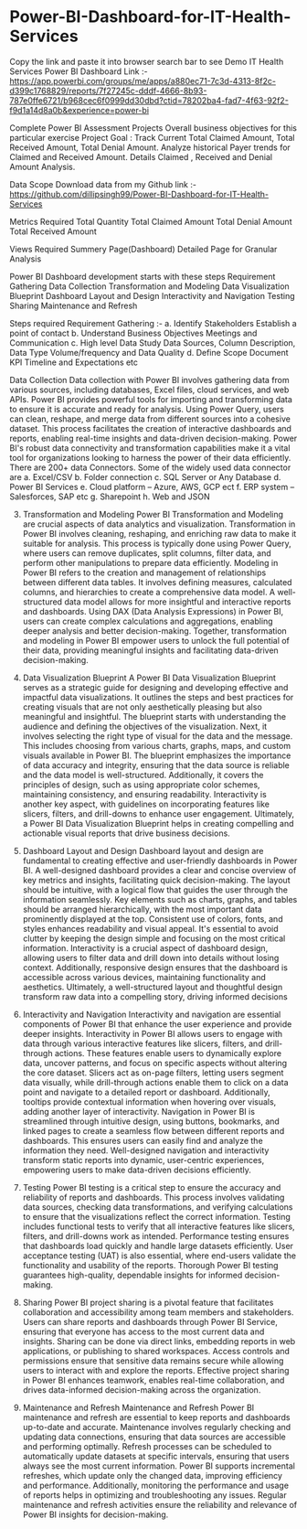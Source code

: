 # Power-BI-Dashboard-for-IT-Health-Services

Copy the link and paste it into browser search bar to see Demo IT Health Services Power BI Dashboard
Link :- https://app.powerbi.com/groups/me/apps/a880ec71-7c3d-4313-8f2c-d399c1768829/reports/7f27245c-dddf-4666-8b93-787e0ffe6721/b968cec6f0999dd30dbd?ctid=78202ba4-fad7-4f63-92f2-f9d1a14d8a0b&experience=power-bi

Complete Power BI Assessment Projects
Overall business objectives for this particular exercise
Project Goal :
	Track Current Total Claimed Amount, Total Received Amount, Total Denial Amount.
	Analyze historical Payer trends for Claimed and Received Amount.
	Details Claimed , Received and Denial Amount Analysis.

Data Scope
	Download data from my Github link :- https://github.com/dillipsingh99/Power-BI-Dashboard-for-IT-Health-Services

Metrics Required
	Total Quantity
	Total Claimed Amount
	Total Denial Amount
	Total Received Amount

Views Required
	Summery Page(Dashboard)
	Detailed Page for Granular Analysis


Power BI Dashboard development starts with these steps
Requirement Gathering
Data Collection
Transformation and Modeling
Data Visualization Blueprint
Dashboard Layout and Design
Interactivity and Navigation
Testing
Sharing
Maintenance and Refresh

Steps required
Requirement Gathering :-
a. Identify Stakeholders
     Establish a point of contact
b. Understand Business Objectives
    Meetings and Communication
c. High level Data Study
     Data Sources, Column Description, Data Type
    Volume/frequency and Data Quality
d. Define Scope
    Document KPI
    Timeline and Expectations etc

Data Collection
Data collection with Power BI involves gathering data from various sources, including databases, Excel files, cloud services, and web APIs. Power BI provides powerful tools for importing and transforming data to ensure it is accurate and ready for analysis. Using Power Query, users can clean, reshape, and merge data from different sources into a cohesive dataset. This process facilitates the creation of interactive dashboards and reports, enabling real-time insights and data-driven decision-making. Power BI's robust data connectivity and transformation capabilities make it a vital tool for organizations looking to harness the power of their data efficiently.
There are 200+ data Connectors. Some of the widely used data connector are
a. Excel/CSV
b. Folder connection
c. SQL Server or Any Database
d. Power BI Services
e. Cloud platform – Azure, AWS, GCP ect
f. ERP system – Salesforces, SAP etc
g. Sharepoint
h. Web and JSON

3. Transformation and Modeling
Power BI Transformation and Modeling are crucial aspects of data analytics and visualization. Transformation in Power BI involves cleaning, reshaping, and enriching raw data to make it suitable for analysis. This process is typically done using Power Query, where users can remove duplicates, split columns, filter data, and perform other manipulations to prepare data efficiently.
Modeling in Power BI refers to the creation and management of relationships between different data tables. It involves defining measures, calculated columns, and hierarchies to create a comprehensive data model. A well-structured data model allows for more insightful and interactive reports and dashboards.
Using DAX (Data Analysis Expressions) in Power BI, users can create complex calculations and aggregations, enabling deeper analysis and better decision-making. Together, transformation and modeling in Power BI empower users to unlock the full potential of their data, providing meaningful insights and facilitating data-driven decision-making.


4. Data Visualization Blueprint
A Power BI Data Visualization Blueprint serves as a strategic guide for designing and developing effective and impactful data visualizations. It outlines the steps and best practices for creating visuals that are not only aesthetically pleasing but also meaningful and insightful. The blueprint starts with understanding the audience and defining the objectives of the visualization.
Next, it involves selecting the right type of visual for the data and the message. This includes choosing from various charts, graphs, maps, and custom visuals available in Power BI. The blueprint emphasizes the importance of data accuracy and integrity, ensuring that the data source is reliable and the data model is well-structured.
Additionally, it covers the principles of design, such as using appropriate color schemes, maintaining consistency, and ensuring readability. Interactivity is another key aspect, with guidelines on incorporating features like slicers, filters, and drill-downs to enhance user engagement. Ultimately, a Power BI Data Visualization Blueprint helps in creating compelling and actionable visual reports that drive business decisions.

5. Dashboard Layout and Design
Dashboard layout and design are fundamental to creating effective and user-friendly dashboards in Power BI. A well-designed dashboard provides a clear and concise overview of key metrics and insights, facilitating quick decision-making. The layout should be intuitive, with a logical flow that guides the user through the information seamlessly.
Key elements such as charts, graphs, and tables should be arranged hierarchically, with the most important data prominently displayed at the top. Consistent use of colors, fonts, and styles enhances readability and visual appeal. It's essential to avoid clutter by keeping the design simple and focusing on the most critical information. 
Interactivity is a crucial aspect of dashboard design, allowing users to filter data and drill down into details without losing context. Additionally, responsive design ensures that the dashboard is accessible across various devices, maintaining functionality and aesthetics. Ultimately, a well-structured layout and thoughtful design transform raw data into a compelling story, driving informed decisions


6. Interactivity and Navigation
Interactivity and navigation are essential components of Power BI that enhance the user experience and provide deeper insights. Interactivity in Power BI allows users to engage with data through various interactive features like slicers, filters, and drill-through actions. These features enable users to dynamically explore data, uncover patterns, and focus on specific aspects without altering the core dataset.
Slicers act as on-page filters, letting users segment data visually, while drill-through actions enable them to click on a data point and navigate to a detailed report or dashboard. Additionally, tooltips provide contextual information when hovering over visuals, adding another layer of interactivity.
Navigation in Power BI is streamlined through intuitive design, using buttons, bookmarks, and linked pages to create a seamless flow between different reports and dashboards. This ensures users can easily find and analyze the information they need. Well-designed navigation and interactivity transform static reports into dynamic, user-centric experiences, empowering users to make data-driven decisions efficiently.


7. Testing
Power BI testing is a critical step to ensure the accuracy and reliability of reports and dashboards. This process involves validating data sources, checking data transformations, and verifying calculations to ensure that the visualizations reflect the correct information. Testing includes functional tests to verify that all interactive features like slicers, filters, and drill-downs work as intended. Performance testing ensures that dashboards load quickly and handle large datasets efficiently. User acceptance testing (UAT) is also essential, where end-users validate the functionality and usability of the reports. Thorough Power BI testing guarantees high-quality, dependable insights for informed decision-making.

8. Sharing
Power BI project sharing is a pivotal feature that facilitates collaboration and accessibility among team members and stakeholders. Users can share reports and dashboards through Power BI Service, ensuring that everyone has access to the most current data and insights. Sharing can be done via direct links, embedding reports in web applications, or publishing to shared workspaces. Access controls and permissions ensure that sensitive data remains secure while allowing users to interact with and explore the reports. Effective project sharing in Power BI enhances teamwork, enables real-time collaboration, and drives data-informed decision-making across the organization.

9. Maintenance and Refresh
 Maintenance and Refresh Power BI maintenance and refresh are essential to keep reports and dashboards up-to-date and accurate. Maintenance involves regularly checking and updating data connections, ensuring that data sources are accessible and performing optimally. Refresh processes can be scheduled to automatically update datasets at specific intervals, ensuring that users always see the most current information. Power BI supports incremental refreshes, which update only the changed data, improving efficiency and performance. Additionally, monitoring the performance and usage of reports helps in optimizing and troubleshooting any issues. Regular maintenance and refresh activities ensure the reliability and relevance of Power BI insights for decision-making.







